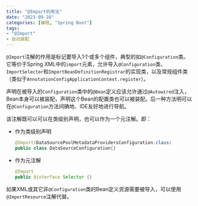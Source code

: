 ```yaml
---
title: "@Import的用法"
date: "2023-09-28"
categories: [编程, "Spring Boot"]
tags: 
- "@Import"
- 自动装配
---
```


`@Import`注解的作用是标记要导入1个或多个组件，典型的如`@Configuration`类。它等价于Spring XML中的`import`元素，允许导入`@Configuration`类、`ImportSelector`和`ImportBeanDefinitionRegistrar`的实现类，以及常规组件类（类似于`AnnotationConfigApplicationContext.register`）。

声明在被导入的`Configuration`类中的`@Bean`定义应该允许通过`@Autowired`注入，Bean本身可以被装配，声明这个Bean的配置类也可以被装配。后一种方法明可以在`@Configuration`方法间确地、IDE友好地进行导航。

该注解既可以可以在类级别声明，也可以作为一个元注解。即：

- 作为类级别声明

  ```java
  @Import(DataSourcePoolMetadataProvidersConfiguration.class)
  public class DataSourceConfiguration{}
  ```

- 作为元注解

  ```java
  @Import
  public @interface Selector {}
  ```

如果XML或其它非`@Configuration`类的Bean定义资源需要被导入，可以使用`@ImportResource`注解代替。
